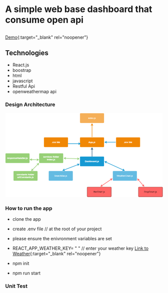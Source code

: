 # A  simple web base dashboard that consume open api

##
[Demo](https://weather-data-forcast.firebaseapp.com/){:target="_blank" rel="noopener"}

## Technologies
- React.js
- boostrap
- html
- javascript
- Restful Api
- openweathermap api
### Design Architecture
  ![alt text](https://github.com/gloriaconcepto/web-open-api/blob/main/public/web-dashboard-architecture.png)

### How to run the app
- clone the app

- create .env file // at the root of your project

- please ensure the enivronment variables are set
   
 - REACT_APP_WEATHER_KEY= " " // enter your weather key [Link to Weather](https://openweathermap.org/forecast16){:target="_blank" rel="noopener"}
    

- npm init

- npm run start

### Unit Test


